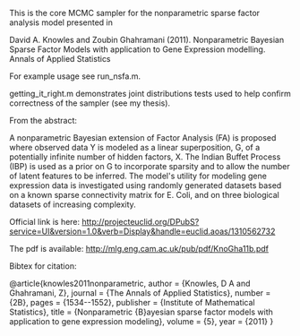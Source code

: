 This is the core MCMC sampler for the nonparametric sparse factor analysis model presented in

David A. Knowles and Zoubin Ghahramani (2011). Nonparametric Bayesian Sparse Factor Models with application to Gene Expression modelling. Annals of Applied Statistics

For example usage see run_nsfa.m. 

getting_it_right.m demonstrates joint distributions tests used to help confirm correctness of the sampler (see my thesis). 

From the abstract:

A nonparametric Bayesian extension of Factor Analysis (FA) is proposed where observed data Y is modeled as a linear superposition, G, of a potentially infinite number of hidden factors, X. The Indian Buffet Process (IBP) is used as a prior on G to incorporate sparsity and to allow the number of latent features to be inferred. The model's utility for modeling gene expression data is investigated using randomly generated datasets based on a known sparse connectivity matrix for E. Coli, and on three biological datasets of increasing complexity.

Official link is here: <http://projecteuclid.org/DPubS?service=UI&version=1.0&verb=Display&handle=euclid.aoas/1310562732>

The pdf is available: <http://mlg.eng.cam.ac.uk/pub/pdf/KnoGha11b.pdf>

Bibtex for citation:

@article{knowles2011nonparametric,
author = {Knowles, D A and Ghahramani, Z},
journal = {The Annals of Applied Statistics},
number = {2B},
pages = {1534--1552},
publisher = {Institute of Mathematical Statistics},
title = {Nonparametric {B}ayesian sparse factor models with application to gene expression modeling},
volume = {5},
year = {2011}
}
